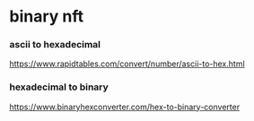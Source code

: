 # binary nft

### ascii to hexadecimal

https://www.rapidtables.com/convert/number/ascii-to-hex.html

### hexadecimal to binary

https://www.binaryhexconverter.com/hex-to-binary-converter
